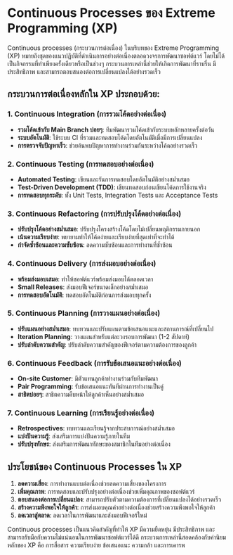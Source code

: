 # Continuous Processes ของ Extreme Programming (XP)

Continuous processes (กระบวนการต่อเนื่อง) ในบริบทของ Extreme Programming (XP) หมายถึงชุดของแนวปฏิบัติที่ดำเนินการอย่างต่อเนื่องตลอดวงจรการพัฒนาซอฟต์แวร์ โดยไม่ได้เป็นกิจกรรมที่ทำเพียงครั้งเดียวหรือเป็นช่วงๆ กระบวนการเหล่านี้ช่วยให้เกิดการพัฒนาที่ราบรื่น มีประสิทธิภาพ และสามารถตอบสนองต่อการเปลี่ยนแปลงได้อย่างรวดเร็ว

## กระบวนการต่อเนื่องหลักใน XP ประกอบด้วย:

### 1. Continuous Integration (การรวมโค้ดอย่างต่อเนื่อง)
- **รวมโค้ดเข้ากับ Main Branch บ่อยๆ**: ทีมพัฒนารวมโค้ดเข้ากับระบบหลักหลายครั้งต่อวัน
- **ระบบอัตโนมัติ**: ใช้ระบบ CI ที่รวมและทดสอบโค้ดโดยอัตโนมัติเมื่อมีการเปลี่ยนแปลง
- **การตรวจจับปัญหาเร็ว**: ช่วยค้นพบปัญหาการทำงานร่วมกันระหว่างโค้ดอย่างรวดเร็ว

### 2. Continuous Testing (การทดสอบอย่างต่อเนื่อง)
- **Automated Testing**: เขียนและรันการทดสอบโดยอัตโนมัติอย่างสม่ำเสมอ
- **Test-Driven Development (TDD)**: เขียนทดสอบก่อนเขียนโค้ดการใช้งานจริง
- **การทดสอบทุกระดับ**: ทั้ง Unit Tests, Integration Tests และ Acceptance Tests

### 3. Continuous Refactoring (การปรับปรุงโค้ดอย่างต่อเนื่อง)
- **ปรับปรุงโค้ดอย่างสม่ำเสมอ**: ปรับปรุงโครงสร้างโค้ดโดยไม่เปลี่ยนพฤติกรรมภายนอก
- **เน้นความเรียบง่าย**: พยายามทำให้โค้ดง่ายและเรียบง่ายที่สุดเท่าที่จะทำได้
- **กำจัดซ้ำซ้อนและความซับซ้อน**: ลดความซับซ้อนและการทำงานที่ซ้ำซ้อน

### 4. Continuous Delivery (การส่งมอบอย่างต่อเนื่อง)
- **พร้อมส่งมอบเสมอ**: ทำให้ซอฟต์แวร์พร้อมส่งมอบได้ตลอดเวลา
- **Small Releases**: ส่งมอบฟีเจอร์ขนาดเล็กอย่างสม่ำเสมอ
- **การทดสอบอัตโนมัติ**: ทดสอบอัตโนมัติก่อนการส่งมอบทุกครั้ง

### 5. Continuous Planning (การวางแผนอย่างต่อเนื่อง)
- **ปรับแผนอย่างสม่ำเสมอ**: ทบทวนและปรับแผนตามข้อเสนอแนะและสถานการณ์ที่เปลี่ยนไป
- **Iteration Planning**: วางแผนสำหรับแต่ละวงรอบการพัฒนา (1-2 สัปดาห์)
- **ปรับลำดับความสำคัญ**: ปรับลำดับความสำคัญของฟีเจอร์ตามความต้องการของลูกค้า

### 6. Continuous Feedback (การรับข้อเสนอแนะอย่างต่อเนื่อง)
- **On-site Customer**: มีตัวแทนลูกค้าทำงานร่วมกับทีมพัฒนา
- **Pair Programming**: รับข้อเสนอแนะทันทีผ่านการทำงานเป็นคู่
- **สาธิตบ่อยๆ**: สาธิตความคืบหน้าให้ลูกค้าเห็นอย่างสม่ำเสมอ

### 7. Continuous Learning (การเรียนรู้อย่างต่อเนื่อง)
- **Retrospectives**: ทบทวนและเรียนรู้จากประสบการณ์อย่างสม่ำเสมอ
- **แบ่งปันความรู้**: ส่งเสริมการแบ่งปันความรู้ภายในทีม
- **ปรับปรุงทักษะ**: ส่งเสริมการพัฒนาทักษะของสมาชิกในทีมอย่างต่อเนื่อง

## ประโยชน์ของ Continuous Processes ใน XP

1. **ลดความเสี่ยง**: การทำงานแบบต่อเนื่องช่วยลดความเสี่ยงของโครงการ
2. **เพิ่มคุณภาพ**: การทดสอบและปรับปรุงอย่างต่อเนื่องช่วยเพิ่มคุณภาพของซอฟต์แวร์
3. **ตอบสนองต่อการเปลี่ยนแปลง**: สามารถปรับตัวตามความต้องการที่เปลี่ยนแปลงได้อย่างรวดเร็ว
4. **สร้างความพึงพอใจให้ลูกค้า**: การส่งมอบคุณค่าอย่างต่อเนื่องช่วยสร้างความพึงพอใจให้ลูกค้า
5. **ลดเวลาสู่ตลาด**: ลดเวลาในการพัฒนาและส่งมอบฟีเจอร์ใหม่

Continuous processes เป็นแนวคิดสำคัญที่ทำให้ XP มีความยืดหยุ่น มีประสิทธิภาพ และสามารถรับมือกับความไม่แน่นอนในการพัฒนาซอฟต์แวร์ได้ดี กระบวนการเหล่านี้สอดคล้องกับค่านิยมหลักของ XP คือ การสื่อสาร ความเรียบง่าย ข้อเสนอแนะ ความกล้า และการเคารพ
